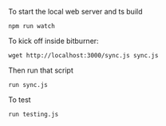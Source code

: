 To start the local web server and ts build
```
npm run watch
```

To kick off inside bitburner:
```
wget http://localhost:3000/sync.js sync.js
```

Then run that script
```
run sync.js
```

To test
```
run testing.js
```
